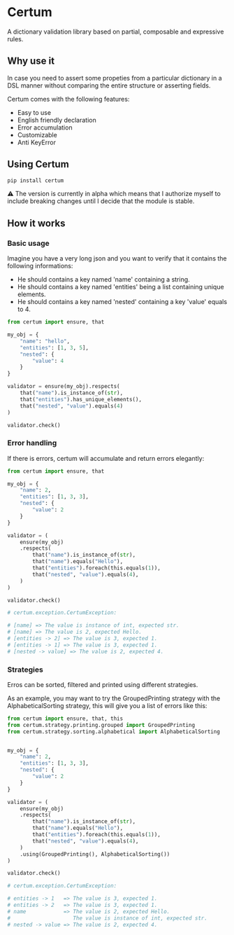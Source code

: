 # Certum

A dictionary validation library based on partial, composable and expressive rules.

## Why use it

In case you need to assert some propeties from a particular dictionary in a DSL manner without comparing the entire structure or asserting fields.

Certum comes with the following features:
- Easy to use
- English friendly declaration
- Error accumulation
- Customizable
- Anti KeyError

## Using Certum

```bash
pip install certum
```

:warning: The version is currently in alpha which means that I authorize myself to include breaking changes until I decide that the module is stable.  

## How it works

### Basic usage

Imagine you have a very long json and you want to verify that it contains the following informations:
- He should contains a key named 'name' containing a string.
- He should contains a key named 'entities' being a list containing unique elements.
- He should contains a key named 'nested' containing a key 'value' equals to 4.

```python
from certum import ensure, that

my_obj = {
    "name": "hello",
    "entities": [1, 3, 5],
    "nested": {
        "value": 4
    }
}

validator = ensure(my_obj).respects(
    that("name").is_instance_of(str),
    that("entities").has_unique_elements(),
    that("nested", "value").equals(4)
)

validator.check()
```

### Error handling

If there is errors, certum will accumulate and return errors elegantly:

```python
from certum import ensure, that

my_obj = {
    "name": 2,
    "entities": [1, 3, 3],
    "nested": {
        "value": 2
    }
}

validator = (
    ensure(my_obj)
    .respects(
        that("name").is_instance_of(str),
        that("name").equals("Hello"),
        that("entities").foreach(this.equals(1)),
        that("nested", "value").equals(4),
    )
)

validator.check()

# certum.exception.CertumException: 

# [name] => The value is instance of int, expected str.
# [name] => The value is 2, expected Hello.
# [entities -> 2] => The value is 3, expected 1.
# [entities -> 1] => The value is 3, expected 1.
# [nested -> value] => The value is 2, expected 4.
```

### Strategies

Erros can be sorted, filtered and printed using different strategies.

As an example, you may want to try the GroupedPrinting strategy with the AlphabeticalSorting strategy, this will give you a list of errors like this:

```python
from certum import ensure, that, this
from certum.strategy.printing.grouped import GroupedPrinting
from certum.strategy.sorting.alphabetical import AlphabeticalSorting


my_obj = {
    "name": 2,
    "entities": [1, 3, 3],
    "nested": {
        "value": 2
    }
}

validator = (
    ensure(my_obj)
    .respects(
        that("name").is_instance_of(str),
        that("name").equals("Hello"),
        that("entities").foreach(this.equals(1)),
        that("nested", "value").equals(4),
    )
    .using(GroupedPrinting(), AlphabeticalSorting())
)

validator.check()

# certum.exception.CertumException: 

# entities -> 1   => The value is 3, expected 1.
# entities -> 2   => The value is 3, expected 1.
# name            => The value is 2, expected Hello.
#                    The value is instance of int, expected str.
# nested -> value => The value is 2, expected 4.
```
